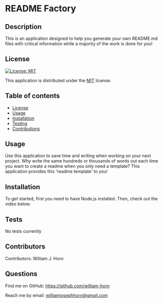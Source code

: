 
  # README Factory
  ## Description
  This is an application designed to help you generate your own README.md files with critical information while a majority of the work is done for you!
  ## License
  
  [![License: MIT](https://img.shields.io/badge/License-MIT-yellow.svg)](https://opensource.org/licenses/MIT)
  
This application is distributed under the [MIT](https://opensource.org/licenses/MIT) license.
  ## Table of contents
  - [License](#License)
  - [Usage](#Usage)
  - [Installation](#Installation)
  - [Testing](#Testing)
  - [Contributions](#Contributions)
  ## Usage
  Use this application to save time and writing when working on your next project. Why write the same hundreds or thousands of words out each time you want to create a readme when you only need a template? This application provides this 'readme template' to you!
  ## Installation
  To get started, first you need to have Node.js installed. Then, check out the video below:
  ## Tests
  No tests currently
  ## Contributors
  Contributors: 
  William J. Horn
  ## Questions
  Find me on GitHub: <https://github.com/william-horn>
  
Reach me by email: williamjosephhorn@gmail.com
  